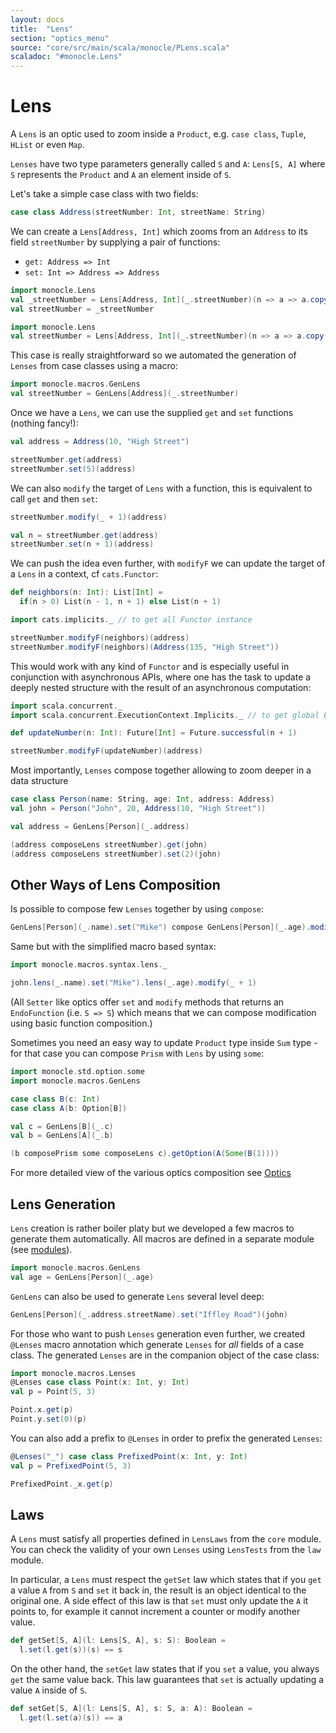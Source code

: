 ```yaml
---
layout: docs
title:  "Lens"
section: "optics_menu"
source: "core/src/main/scala/monocle/PLens.scala"
scaladoc: "#monocle.Lens"
---
```

# Lens

A `Lens` is an optic used to zoom inside a `Product`, e.g. `case class`, `Tuple`, `HList` or even `Map`.

`Lenses` have two type parameters generally called `S` and `A`: `Lens[S, A]` where `S` represents the `Product` and `A` an element inside of `S`.

Let's take a simple case class with two fields:

```scala mdoc:silent
case class Address(streetNumber: Int, streetName: String)
```

We can create a `Lens[Address, Int]` which zooms from an `Address` to its field `streetNumber` by supplying a pair of functions:

*   `get: Address => Int`
*   `set: Int => Address => Address`

```scala mdoc:silent
import monocle.Lens
val _streetNumber = Lens[Address, Int](_.streetNumber)(n => a => a.copy(streetNumber = n))
val streetNumber = _streetNumber
```

```scala
import monocle.Lens
val streetNumber = Lens[Address, Int](_.streetNumber)(n => a => a.copy(streetNumber = n))
```

This case is really straightforward so we automated the generation of `Lenses` from case classes using a macro:

```scala mdoc:nest:silent
import monocle.macros.GenLens
val streetNumber = GenLens[Address](_.streetNumber)
```

Once we have a `Lens`, we can use the supplied `get` and `set` functions (nothing fancy!):

```scala mdoc
val address = Address(10, "High Street")

streetNumber.get(address)
streetNumber.set(5)(address)
```

We can also `modify` the target of `Lens` with a function, this is equivalent to call `get` and then `set`:

```scala mdoc
streetNumber.modify(_ + 1)(address)

val n = streetNumber.get(address)
streetNumber.set(n + 1)(address)
```

We can push the idea even further, with `modifyF` we can update the target of a `Lens` in a context, cf `cats.Functor`:

```scala mdoc:silent
def neighbors(n: Int): List[Int] =
  if(n > 0) List(n - 1, n + 1) else List(n + 1)

import cats.implicits._ // to get all Functor instance
```

```scala mdoc
streetNumber.modifyF(neighbors)(address)
streetNumber.modifyF(neighbors)(Address(135, "High Street"))
```

This would work with any kind of `Functor` and is especially useful in conjunction with asynchronous APIs, 
where one has the task to update a deeply nested structure with the result of an asynchronous computation:

```scala mdoc:silent
import scala.concurrent._
import scala.concurrent.ExecutionContext.Implicits._ // to get global ExecutionContext

def updateNumber(n: Int): Future[Int] = Future.successful(n + 1)
```

```scala mdoc
streetNumber.modifyF(updateNumber)(address)
```

Most importantly, `Lenses` compose together allowing to zoom deeper in a data structure

```scala mdoc:nest:silent
case class Person(name: String, age: Int, address: Address)
val john = Person("John", 20, Address(10, "High Street"))

val address = GenLens[Person](_.address)
```

```scala mdoc
(address composeLens streetNumber).get(john)
(address composeLens streetNumber).set(2)(john)
```

## Other Ways of Lens Composition

Is possible to compose few `Lenses` together by using `compose`:

```scala mdoc:silent
GenLens[Person](_.name).set("Mike") compose GenLens[Person](_.age).modify(_ + 1)
```

Same but with the simplified macro based syntax:

```scala mdoc:silent
import monocle.macros.syntax.lens._

john.lens(_.name).set("Mike").lens(_.age).modify(_ + 1)
```

(All `Setter` like optics offer `set` and `modify` methods that returns an `EndoFunction` (i.e. `S => S`) which means that we can compose modification using basic function composition.)

Sometimes you need an easy way to update `Product` type inside
`Sum` type - for that case you can compose `Prism` with `Lens` by using `some`:

```scala mdoc
import monocle.std.option.some
import monocle.macros.GenLens

case class B(c: Int)
case class A(b: Option[B])

val c = GenLens[B](_.c)
val b = GenLens[A](_.b)

(b composePrism some composeLens c).getOption(A(Some(B(1))))
```

For more detailed view of the various optics composition see [Optics](../optics.html)

## Lens Generation

`Lens` creation is rather boiler platy but we developed a few macros to generate them automatically. All macros
are defined in a separate module (see [modules](../modules.html)).

```scala mdoc:silent
import monocle.macros.GenLens
val age = GenLens[Person](_.age)
```

`GenLens` can also be used to generate `Lens` several level deep:

```scala mdoc
GenLens[Person](_.address.streetName).set("Iffley Road")(john)
```

For those who want to push `Lenses` generation even further, we created `@Lenses` macro annotation which generate
`Lenses` for *all* fields of a case class. The generated `Lenses` are in the companion object of the case class:

```scala mdoc:silent
import monocle.macros.Lenses
@Lenses case class Point(x: Int, y: Int)
val p = Point(5, 3)
```

```scala mdoc
Point.x.get(p)
Point.y.set(0)(p)
```

You can also add a prefix to `@Lenses` in order to prefix the generated `Lenses`: 

```scala mdoc:nest:silent
@Lenses("_") case class PrefixedPoint(x: Int, y: Int)
val p = PrefixedPoint(5, 3)
```

```scala mdoc
PrefixedPoint._x.get(p)
```

## Laws

A `Lens` must satisfy all properties defined in `LensLaws` from the `core` module.
You can check the validity of your own `Lenses` using `LensTests` from the `law` module.

In particular, a `Lens` must respect the `getSet` law which states that if you `get` a value `A` from `S` and 
`set` it back in, the result is an object identical to the original one. A side effect of this law is that `set` 
must only update the `A` it points to, for example it cannot increment a counter or modify another value.

```scala mdoc:silent
def getSet[S, A](l: Lens[S, A], s: S): Boolean =
  l.set(l.get(s))(s) == s
```

On the other hand, the `setGet` law states that if you `set` a value, you always `get` the same value back. 
This law guarantees that `set` is actually updating a value `A` inside of `S`.

```scala mdoc:nest:silent
def setGet[S, A](l: Lens[S, A], s: S, a: A): Boolean =
  l.get(l.set(a)(s)) == a
```

